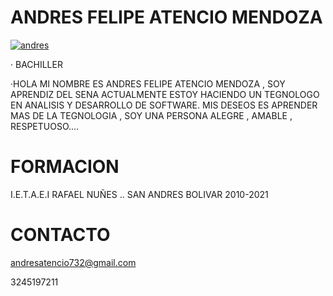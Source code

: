 # ANDRES FELIPE ATENCIO MENDOZA
<a href="https://ibb.co/C1YQWps"><img src="https://i.ibb.co/C1YQWps/andres.jpg" alt="andres" border="0"></a>

· BACHILLER

·HOLA MI NOMBRE ES ANDRES FELIPE ATENCIO MENDOZA , SOY APRENDIZ DEL SENA ACTUALMENTE ESTOY HACIENDO UN TEGNOLOGO EN ANALISIS Y DESARROLLO DE SOFTWARE. MIS DESEOS ES APRENDER MAS DE LA TEGNOLOGIA , SOY UNA PERSONA ALEGRE , AMABLE , RESPETUOSO....

# FORMACION
I.E.T.A.E.I RAFAEL NUÑES .. SAN ANDRES BOLIVAR 2010-2021

# CONTACTO
andresatencio732@gmail.com

3245197211

